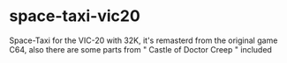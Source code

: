 # space-taxi-vic20
Space-Taxi for the VIC-20 with 32K, it's remasterd from the original game C64, also there are some parts from " Castle of Doctor Creep " included

